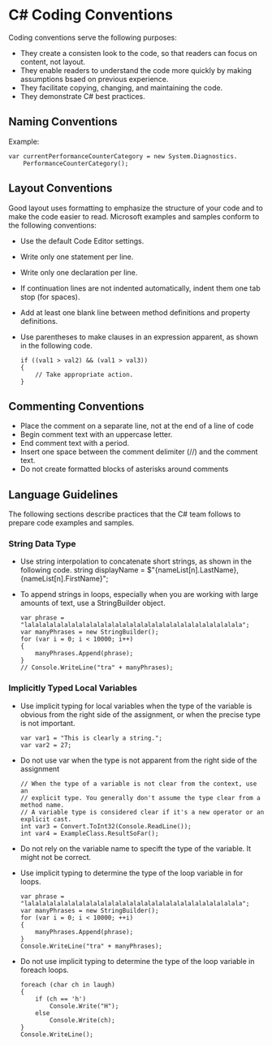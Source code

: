 # C# Coding Conventions

Coding conventions serve the following purposes:
    
- They create a consisten look to the code, so that readers can focus on content, not layout.
- They enable readers to understand the code more quickly by making assumptions bsaed on previous experience.
- They facilitate copying, changing, and maintaining the code.
- They demonstrate C# best practices.


## Naming Conventions

Example:

    var currentPerformanceCounterCategory = new System.Diagnostics.
        PerformanceCounterCategory();


## Layout Conventions

Good layout uses formatting to emphasize the structure of your code and to make the code easier to read. Microsoft examples and samples conform to the following conventions:
    
- Use the default Code Editor settings.
- Write only one statement per line.
- Write only one declaration per line.
- If continuation lines are not indented automatically, indent them one tab stop (for spaces).
- Add at least one blank line between method definitions and property definitions.
- Use parentheses to make clauses in an expression apparent, as shown in the following code.
    
    ```
    if ((val1 > val2) && (val1 > val3))
    {
        // Take appropriate action.
    }
    ```

## Commenting Conventions

- Place the comment on a separate line, not at the end of a line of code
- Begin comment text with an uppercase letter.
- End comment text with a period.
- Insert one space between the comment delimiter (//) and the comment text.
- Do not create formatted blocks of asterisks around comments

## Language Guidelines

The following sections describe practices that the C# team follows to prepare code examples and samples.

### String Data Type
- Use string interpolation to concatenate short strings, as shown in the following code.
string displayName = $"{nameList[n].LastName}, {nameList[n].FirstName}";
- To append strings in loops, especially when you are working with large amounts of text, use a StringBuilder object.

    ```
    var phrase = "lalalalalalalalalalalalalalalalalalalalalalalalalalalalalala";
    var manyPhrases = new StringBuilder();
    for (var i = 0; i < 10000; i++)
    {
        manyPhrases.Append(phrase);
    }
    // Console.WriteLine("tra" + manyPhrases);
    ```
    
### Implicitly Typed Local Variables

- Use implicit typing for local variables when the type of the variable is obvious from the right side of the assignment, or when the precise type is not important.
    
    ```
    var var1 = "This is clearly a string.";
    var var2 = 27;
    ```
    
- Do not use var when the type is not apparent from the right side of the assignment
   
    ```
    // When the type of a variable is not clear from the context, use an
    // explicit type. You generally don't assume the type clear from a method name.
    // A variable type is considered clear if it's a new operator or an explicit cast.
    int var3 = Convert.ToInt32(Console.ReadLine());
    int var4 = ExampleClass.ResultSoFar();
    ```

- Do not rely on the variable name to specift the type of the variable. It might not be correct.

- Use implicit typing to determine the type of the loop variable in for loops.

    ```
    var phrase = "lalalalalalalalalalalalalalalalalalalalalalalalalalalalalala";
    var manyPhrases = new StringBuilder();
    for (var i = 0; i < 10000; ++i)
    {
        manyPhrases.Append(phrase);
    }
    Console.WriteLine("tra" + manyPhrases);
    ```

- Do not use implicit typing to determine the type of the loop variable in foreach loops.

    ```
    foreach (char ch in laugh)
    {
        if (ch == 'h')
            Console.Write("H");
        else
            Console.Write(ch);
    }
    Console.WriteLine();